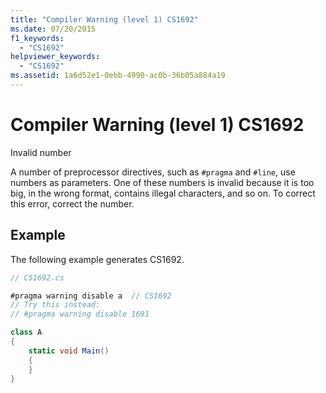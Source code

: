 ```yaml
---
title: "Compiler Warning (level 1) CS1692"
ms.date: 07/20/2015
f1_keywords:
  - "CS1692"
helpviewer_keywords:
  - "CS1692"
ms.assetid: 1a6d52e1-0ebb-4990-ac0b-36b05a884a19
---
```


# Compiler Warning (level 1) CS1692

Invalid number

A number of preprocessor directives, such as `#pragma` and `#line`, use numbers as parameters. One of these numbers is invalid because it is too big, in the wrong format, contains illegal characters, and so on. To correct this error, correct the number.

## Example

The following example generates CS1692.

```csharp
// CS1692.cs

#pragma warning disable a  // CS1692
// Try this instead:
// #pragma warning disable 1691

class A
{
    static void Main()
    {
    }
}
```
